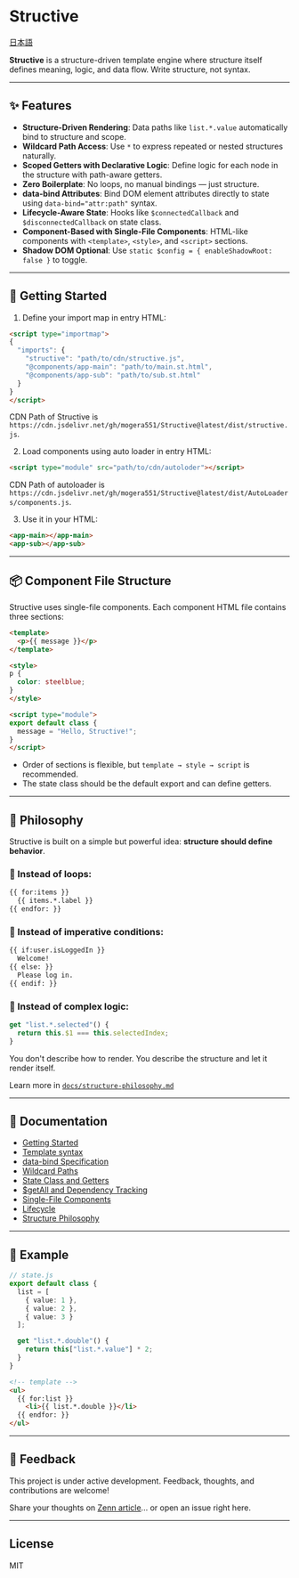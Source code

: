 # Structive

[日本語](README.ja.md)

**Structive** is a structure-driven template engine where structure itself defines meaning, logic, and data flow. Write structure, not syntax.

---

## ✨ Features

- **Structure-Driven Rendering**: Data paths like `list.*.value` automatically bind to structure and scope.
- **Wildcard Path Access**: Use `*` to express repeated or nested structures naturally.
- **Scoped Getters with Declarative Logic**: Define logic for each node in the structure with path-aware getters.
- **Zero Boilerplate**: No loops, no manual bindings — just structure.
- **data-bind Attributes**: Bind DOM element attributes directly to state using `data-bind="attr:path"` syntax.
- **Lifecycle-Aware State**: Hooks like `$connectedCallback` and `$disconnectedCallback` on state class.
- **Component-Based with Single-File Components**: HTML-like components with `<template>`, `<style>`, and `<script>` sections.
- **Shadow DOM Optional**: Use `static $config = { enableShadowRoot: false }` to toggle.

---

## 🚀 Getting Started

1. Define your import map in entry HTML:

```html
<script type="importmap">
{
  "imports": {
    "structive": "path/to/cdn/structive.js",
    "@components/app-main": "path/to/main.st.html",
    "@components/app-sub": "path/to/sub.st.html"
  }
}
</script>
```
CDN Path of Structive is `https://cdn.jsdelivr.net/gh/mogera551/Structive@latest/dist/structive.js`.


2. Load components using auto loader in entry HTML:

```html
<script type="module" src="path/to/cdn/autoloder"></script>
```

CDN Path of autoloader is `https://cdn.jsdelivr.net/gh/mogera551/Structive@latest/dist/AutoLoaders/components.js`.

3. Use it in your HTML:

```html
<app-main></app-main>
<app-sub></app-sub>
```

---

## 📦 Component File Structure

Structive uses single-file components. Each component HTML file contains three sections:

```html
<template>
  <p>{{ message }}</p>
</template>

<style>
p {
  color: steelblue;
}
</style>

<script type="module">
export default class {
  message = "Hello, Structive!";
}
</script>
```

- Order of sections is flexible, but `template → style → script` is recommended.
- The state class should be the default export and can define getters.

---

## 🧠 Philosophy

Structive is built on a simple but powerful idea: **structure should define behavior**.

### 🔹 Instead of loops:
```html
{{ for:items }}
  {{ items.*.label }}
{{ endfor: }}
```

### 🔹 Instead of imperative conditions:
```html
{{ if:user.isLoggedIn }}
  Welcome!
{{ else: }}
  Please log in.
{{ endif: }}
```

### 🔹 Instead of complex logic:
```ts
get "list.*.selected"() {
  return this.$1 === this.selectedIndex;
}
```

You don't describe how to render. You describe the structure and let it render itself.

Learn more in [`docs/structure-philosophy.md`](docs/structure-philosophy.md)

---

## 📂 Documentation

- [Getting Started](docs/getting-started.md)
- [Template syntax](docs/template-syntax.md)
- [data-bind Specification](docs/data-bind.md)
- [Wildcard Paths](docs/wildcard-paths.md)
- [State Class and Getters](docs/state-class.md)
- [$getAll and Dependency Tracking](docs/get-all.md)
- [Single-File Components](docs/single-file-components.md)
- [Lifecycle](docs/lifecycle.md)
- [Structure Philosophy](docs/structure-philosophy.md)

---

## 🧪 Example

```ts
// state.js
export default class {
  list = [
    { value: 1 },
    { value: 2 },
    { value: 3 }
  ];

  get "list.*.double"() {
    return this["list.*.value"] * 2;
  }
}
```

```html
<!-- template -->
<ul>
  {{ for:list }}
    <li>{{ list.*.double }}</li>
  {{ endfor: }}
</ul>
```

---

## 💬 Feedback

This project is under active development. Feedback, thoughts, and contributions are welcome!

Share your thoughts on [Zenn article](https://zenn.dev/)... or open an issue right here.

---

## License

MIT

